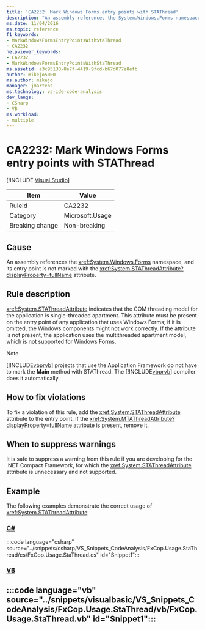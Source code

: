 ```yaml
---
title: 'CA2232: Mark Windows Forms entry points with STAThread'
description: "An assembly references the System.Windows.Forms namespace, and its entry point is not marked with the System.STAThreadAttribute attribute."
ms.date: 11/04/2016
ms.topic: reference
f1_keywords:
- MarkWindowsFormsEntryPointsWithStaThread
- CA2232
helpviewer_keywords:
- CA2232
- MarkWindowsFormsEntryPointsWithStaThread
ms.assetid: a3c95130-8e7f-4419-9fcd-b67d077e8efb
author: mikejo5000
ms.author: mikejo
manager: jmartens
ms.technology: vs-ide-code-analysis
dev_langs:
- CSharp
- VB
ms.workload:
- multiple
---
```

# CA2232: Mark Windows Forms entry points with STAThread

 [!INCLUDE [Visual Studio](~/includes/applies-to-version/vs-windows-only.md)]

|Item|Value|
|-|-|
|RuleId|CA2232|
|Category|Microsoft.Usage|
|Breaking change|Non-breaking|

## Cause
An assembly references the <xref:System.Windows.Forms> namespace, and its entry point is not marked with the <xref:System.STAThreadAttribute?displayProperty=fullName> attribute.

## Rule description
 <xref:System.STAThreadAttribute> indicates that the COM threading model for the application is single-threaded apartment. This attribute must be present on the entry point of any application that uses Windows Forms; if it is omitted, the Windows components might not work correctly. If the attribute is not present, the application uses the multithreaded apartment model, which is not supported for Windows Forms.

> [!NOTE]
> [!INCLUDE[vbprvb](../code-quality/includes/vbprvb_md.md)] projects that use the Application Framework do not have to mark the **Main** method with STAThread. The [!INCLUDE[vbprvb](../code-quality/includes/vbprvb_md.md)] compiler does it automatically.

## How to fix violations
To fix a violation of this rule, add the <xref:System.STAThreadAttribute> attribute to the entry point. If the <xref:System.MTAThreadAttribute?displayProperty=fullName> attribute is present, remove it.

## When to suppress warnings
It is safe to suppress a warning from this rule if you are developing for the .NET Compact Framework, for which the <xref:System.STAThreadAttribute> attribute is unnecessary and not supported.

## Example
The following examples demonstrate the correct usage of <xref:System.STAThreadAttribute>:

### [C#](#tab/csharp)
:::code language="csharp" source="../snippets/csharp/VS_Snippets_CodeAnalysis/FxCop.Usage.StaThread/cs/FxCop.Usage.StaThread.cs" id="Snippet1":::

### [VB](#tab/vb)
:::code language="vb" source="../snippets/visualbasic/VS_Snippets_CodeAnalysis/FxCop.Usage.StaThread/vb/FxCop.Usage.StaThread.vb" id="Snippet1":::
---
